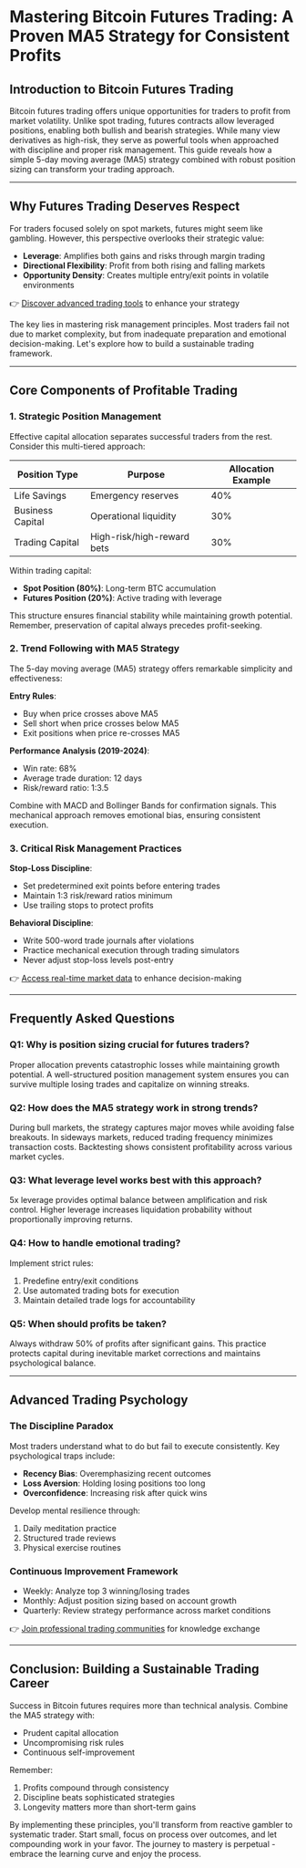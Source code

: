 # Mastering Bitcoin Futures Trading: A Proven MA5 Strategy for Consistent Profits

## Introduction to Bitcoin Futures Trading  
Bitcoin futures trading offers unique opportunities for traders to profit from market volatility. Unlike spot trading, futures contracts allow leveraged positions, enabling both bullish and bearish strategies. While many view derivatives as high-risk, they serve as powerful tools when approached with discipline and proper risk management. This guide reveals how a simple 5-day moving average (MA5) strategy combined with robust position sizing can transform your trading approach.

---

## Why Futures Trading Deserves Respect  
For traders focused solely on spot markets, futures might seem like gambling. However, this perspective overlooks their strategic value:  

- **Leverage**: Amplifies both gains and risks through margin trading  
- **Directional Flexibility**: Profit from both rising and falling markets  
- **Opportunity Density**: Creates multiple entry/exit points in volatile environments  

👉 [Discover advanced trading tools](https://bit.ly/okx-bonus) to enhance your strategy  

The key lies in mastering risk management principles. Most traders fail not due to market complexity, but from inadequate preparation and emotional decision-making. Let's explore how to build a sustainable trading framework.

---

## Core Components of Profitable Trading  

### 1. Strategic Position Management  
Effective capital allocation separates successful traders from the rest. Consider this multi-tiered approach:  

| Position Type   | Purpose                      | Allocation Example |
|------------------|------------------------------|--------------------|
| Life Savings     | Emergency reserves           | 40%                |
| Business Capital | Operational liquidity        | 30%                |
| Trading Capital  | High-risk/high-reward bets   | 30%                |

Within trading capital:  
- **Spot Position (80%)**: Long-term BTC accumulation  
- **Futures Position (20%)**: Active trading with leverage  

This structure ensures financial stability while maintaining growth potential. Remember, preservation of capital always precedes profit-seeking.

### 2. Trend Following with MA5 Strategy  
The 5-day moving average (MA5) strategy offers remarkable simplicity and effectiveness:  

**Entry Rules**:  
- Buy when price crosses above MA5  
- Sell short when price crosses below MA5  
- Exit positions when price re-crosses MA5  

**Performance Analysis (2019-2024)**:  
- Win rate: 68%  
- Average trade duration: 12 days  
- Risk/reward ratio: 1:3.5  

Combine with MACD and Bollinger Bands for confirmation signals. This mechanical approach removes emotional bias, ensuring consistent execution.

### 3. Critical Risk Management Practices  
**Stop-Loss Discipline**:  
- Set predetermined exit points before entering trades  
- Maintain 1:3 risk/reward ratios minimum  
- Use trailing stops to protect profits  

**Behavioral Discipline**:  
- Write 500-word trade journals after violations  
- Practice mechanical execution through trading simulators  
- Never adjust stop-loss levels post-entry  

👉 [Access real-time market data](https://bit.ly/okx-bonus) to enhance decision-making  

---

## Frequently Asked Questions  

### Q1: Why is position sizing crucial for futures traders?  
Proper allocation prevents catastrophic losses while maintaining growth potential. A well-structured position management system ensures you can survive multiple losing trades and capitalize on winning streaks.

### Q2: How does the MA5 strategy work in strong trends?  
During bull markets, the strategy captures major moves while avoiding false breakouts. In sideways markets, reduced trading frequency minimizes transaction costs. Backtesting shows consistent profitability across various market cycles.

### Q3: What leverage level works best with this approach?  
5x leverage provides optimal balance between amplification and risk control. Higher leverage increases liquidation probability without proportionally improving returns.

### Q4: How to handle emotional trading?  
Implement strict rules:  
1. Predefine entry/exit conditions  
2. Use automated trading bots for execution  
3. Maintain detailed trade logs for accountability  

### Q5: When should profits be taken?  
Always withdraw 50% of profits after significant gains. This practice protects capital during inevitable market corrections and maintains psychological balance.

---

## Advanced Trading Psychology  

### The Discipline Paradox  
Most traders understand what to do but fail to execute consistently. Key psychological traps include:  
- **Recency Bias**: Overemphasizing recent outcomes  
- **Loss Aversion**: Holding losing positions too long  
- **Overconfidence**: Increasing risk after quick wins  

Develop mental resilience through:  
1. Daily meditation practice  
2. Structured trade reviews  
3. Physical exercise routines  

### Continuous Improvement Framework  
- Weekly: Analyze top 3 winning/losing trades  
- Monthly: Adjust position sizing based on account growth  
- Quarterly: Review strategy performance across market conditions  

👉 [Join professional trading communities](https://bit.ly/okx-bonus) for knowledge exchange  

---

## Conclusion: Building a Sustainable Trading Career  
Success in Bitcoin futures requires more than technical analysis. Combine the MA5 strategy with:  
- Prudent capital allocation  
- Uncompromising risk rules  
- Continuous self-improvement  

Remember:  
1. Profits compound through consistency  
2. Discipline beats sophisticated strategies  
3. Longevity matters more than short-term gains  

By implementing these principles, you'll transform from reactive gambler to systematic trader. Start small, focus on process over outcomes, and let compounding work in your favor. The journey to mastery is perpetual - embrace the learning curve and enjoy the process.